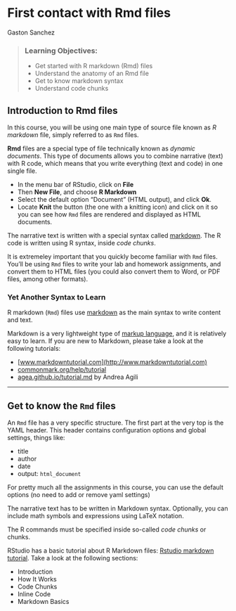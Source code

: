 First contact with Rmd files
================
Gaston Sanchez

> ### Learning Objectives:
> 
>   - Get started with R markdown (Rmd) files
>   - Understand the anatomy of an Rmd file
>   - Get to know markdown syntax
>   - Understand code chunks

## Introduction to Rmd files

In this course, you will be using one main type of source file known as
*R markdown* file, simply referred to as `Rmd` files.

**Rmd** files are a special type of file technically known as *dynamic
documents*. This type of documents allows you to combine narrative
(text) with R code, which means that you write everything (text and
code) in one single file.

  - In the menu bar of RStudio, click on **File**
  - Then **New File**, and choose **R Markdown**
  - Select the default option “Document” (HTML output), and click
    **Ok**.
  - Locate **Knit** the button (the one with a knitting icon) and click
    on it so you can see how `Rmd` files are rendered and displayed as
    HTML documents.

The narrative text is written with a special syntax called
[markdown](https://en.wikipedia.org/wiki/Markdown). The R code is
written using R syntax, inside *code chunks*.

It is extremeley important that you quickly become familiar with `Rmd`
files. You’ll be using `Rmd` files to write your lab and homework
assignments, and convert them to HTML files (you could also convert them
to Word, or PDF files, among other formats).

### Yet Another Syntax to Learn

R markdown (`Rmd`) files use
[markdown](https://daringfireball.net/projects/markdown/) as the main
syntax to write content and text.

Markdown is a very lightweight type of [markup
language](https://en.wikipedia.org/wiki/Markup_language), and it is
relatively easy to learn. If you are new to Markdown, please take a look
at the following tutorials:

  - [www.markdowntutorial.com](http://www.markdowntutorial.com)
  - [commonmark.org/help/tutorial](http://commonmark.org/help/tutorial/)
  - [agea.github.io/tutorial.md](http://agea.github.io/tutorial.md/) by
    Andrea Agili

-----

## Get to know the `Rmd` files

An `Rmd` file has a very specific structure. The first part at the very
top is the YAML header. This header contains configuration options and
global settings, things like:

  - title
  - author
  - date
  - output: `html_document`

For pretty much all the assignments in this course, you can use the
default options (no need to add or remove yaml settings)

The narrative text has to be written in Markdown syntax. Optionally, you
can include math symbols and expressions using LaTeX notation.

The R commands must be specified inside so-called *code chunks* or
chunks.

RStudio has a basic tutorial about R Markdown files: [Rstudio markdown
tutorial](https://rmarkdown.rstudio.com/lesson-1.html). Take a look at
the following sections:

  - Introduction
  - How It Works
  - Code Chunks
  - Inline Code
  - Markdown Basics
